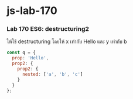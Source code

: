 # js-lab-170
### Lab 170 ES6: destructuring2
ให้ใช้ destructuring โดยให้ x เท่ากับ Hello และ y เท่ากับ b

```JavaScript
const q = {
  prop: 'Hello',
  prop2: {
    prop2: {
      nested: ['a', 'b', 'c']
    }
  }
};

```
